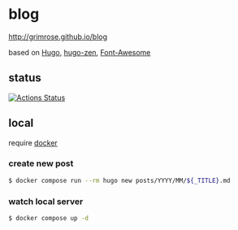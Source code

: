# blog

http://grimrose.github.io/blog

based on [Hugo], [hugo-zen], [Font-Awesome]

## status

[![Actions Status](https://github.com/grimrose/blog/workflows/github%20pages/badge.svg)](https://github.com/grimrose/blog/actions?query=workflow%3A"github+pages")

[Hugo]: http://gohugo.io/
[hugo-zen]: https://github.com/rakuishi/hugo-zen
[Font-Awesome]: http://fortawesome.github.io/Font-Awesome/

## local

require [docker]

### create new post

```sh
$ docker compose run --rm hugo new posts/YYYY/MM/${_TITLE}.md
```

### watch local server

```sh
$ docker compose up -d
```

[docker]: https://www.docker.com
[docker-compose]: https://docs.docker.com/compose/
